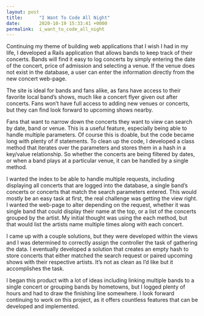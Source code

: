 ```yaml
---
layout: post
title:      "I Want To Code All Night"
date:       2020-10-19 15:33:41 +0000
permalink:  i_want_to_code_all_night
---
```


Continuing my theme of building web applications that I wish I had in my life, I developed a Rails application that allows bands to keep track of their concerts. Bands will find it easy to log concerts by simply entering the date of the concert, price of admission and selecting a venue. If the venue does not exist in the database, a user can enter the information directly from the new concert web-page.

The site is ideal for bands and fans alike, as fans have access to their favorite local band’s shows, much like a concert flyer given out after concerts. Fans won’t have full access to adding new venues or concerts, but they can find look forward to upcoming shows nearby.

Fans that want to narrow down the concerts they want to view can search by date, band or venue. This is a useful feature, especially being able to handle multiple parameters. Of course this is doable, but the code became long with plenty of if statements. To clean up the code, I developed a class method that iterates over the parameters and stores them in a hash in a key/value relationship. So whether the concerts are being filtered by dates, or when a band plays at a particular venue, it can be handled by a single method.

I wanted the index to be able to handle multiple requests, including displaying all concerts that are logged into the database, a single band’s concerts or concerts that match the search parameters entered. This would mostly be an easy task at first, the real challenge was getting the view right. I wanted the web-page to alter depending on the request, whether it was single band that could display their name at the top, or a list of the concerts grouped by the artist. My initial thought was using the each method, but that would list the artists name multiple times along with each concert.

I came up with a couple solutions, but they were developed within the views and I was determined to correctly assign the controller the task of gathering the data. I eventually developed a solution that creates an empty hash to store concerts that either matched the search request or paired upcoming shows with their respective artists. It’s not as clean as I’d like but it accomplishes the task.

I began this product with a lot of ideas including linking multiple bands to a single concert or grouping bands by hometowns, but I logged plenty of hours and had to draw the finishing line somewhere. I look forward continuing to work on this project, as it offers countless features that can be developed and implemented. 
